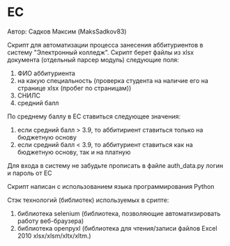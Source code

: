# EC
Автор: Садков Максим (MaksSadkov83)

Скрипт для автоматизации процесса занесения аббитуриентов в систему "Электронный колледж".
Скрипт берет файлы из xlsx документа (отдельный парсер модуль) следующие поля:
  1. ФИО аббитуриента
  2. на какую специальность (проверка студента на наличие его на странице xlsx (пробег по страницам))
  3. СНИЛС
  4. средний балл

По среднему баллу в ЕС ставиться следующее значения:
  1. если средний балл > 3.9, то аббитириент ставиться только на бюджетную основу
  2. если средний балл < 3.9, то аббитуриент ставиться как на бюджетную основу, так и на платную

Для входа в систему не забудьте прописать в файле auth_data.py логин и пароль от ЕС

Скрипт написан с использованием языка программирования Python

Стэк технологий (библиотек) используемых в срипте:
  1. библиотека selenium (библиотека, позволяющие автоматизировать работу веб-браузера)
  2. библиотека openpyxl (библиотека для чтения/записи файлов Excel 2010 xlsx/xlsm/xltx/xltm.)
